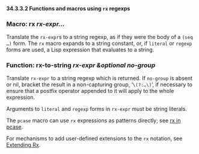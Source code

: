 

#### 34.3.3.2 Functions and macros using `rx` regexps

### Macro: **rx** *rx-expr…*

Translate the `rx-expr`s to a string regexp, as if they were the body of a `(seq …)` form. The `rx` macro expands to a string constant, or, if `literal` or `regexp` forms are used, a Lisp expression that evaluates to a string.

### Function: **rx-to-string** *rx-expr \&optional no-group*

Translate `rx-expr` to a string regexp which is returned. If `no-group` is absent or nil, bracket the result in a non-capturing group, ‘`\(?:…\)`’, if necessary to ensure that a postfix operator appended to it will apply to the whole expression.

Arguments to `literal` and `regexp` forms in `rx-expr` must be string literals.

The `pcase` macro can use `rx` expressions as patterns directly; see [rx in pcase](pcase-Macro.html#rx-in-pcase).

For mechanisms to add user-defined extensions to the `rx` notation, see [Extending Rx](Extending-Rx.html).
